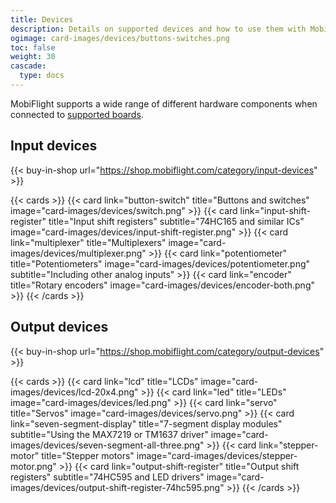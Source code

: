 ```yaml
---
title: Devices
description: Details on supported devices and how to use them with MobiFlight.
ogimage: card-images/devices/buttons-switches.png
toc: false
weight: 30
cascade:
  type: docs
---
```


MobiFlight supports a wide range of different hardware components when connected to [supported boards](/boards/).

## Input devices

{{< buy-in-shop url="https://shop.mobiflight.com/category/input-devices" >}}

{{< cards >}}
{{< card link="button-switch" title="Buttons and switches" image="card-images/devices/switch.png" >}}
{{< card link="input-shift-register" title="Input shift registers" subtitle="74HC165 and similar ICs" image="card-images/devices/input-shift-register.png" >}}
{{< card link="multiplexer" title="Multiplexers" image="card-images/devices/multiplexer.png" >}}
{{< card link="potentiometer" title="Potentiometers" image="card-images/devices/potentiometer.png" subtitle="Including other analog inputs" >}}
{{< card link="encoder" title="Rotary encoders" image="card-images/devices/encoder-both.png" >}}
{{< /cards >}}

## Output devices

{{< buy-in-shop url="https://shop.mobiflight.com/category/output-devices" >}}

{{< cards >}}
{{< card link="lcd" title="LCDs" image="card-images/devices/lcd-20x4.png" >}}
{{< card link="led" title="LEDs" image="card-images/devices/led.png" >}}
{{< card link="servo" title="Servos" image="card-images/devices/servo.png" >}}
{{< card link="seven-segment-display" title="7-segment display modules" subtitle="Using the MAX7219 or TM1637 driver" image="card-images/devices/seven-segment-all-three.png" >}}
{{< card link="stepper-motor" title="Stepper motors" image="card-images/devices/stepper-motor.png" >}}
{{< card link="output-shift-register" title="Output shift registers" subtitle="74HC595 and LED drivers" image="card-images/devices/output-shift-register-74hc595.png" >}}
{{< /cards >}}
